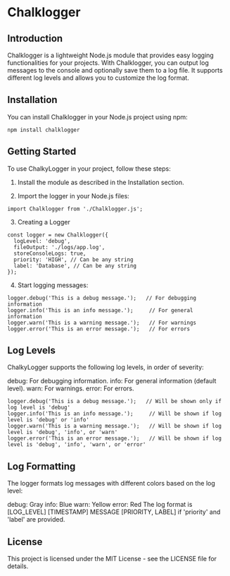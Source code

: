 # Chalklogger

## Introduction

Chalklogger is a lightweight Node.js module that provides easy logging functionalities for your projects. With Chalklogger, you can output log messages to the console and optionally save them to a log file. It supports different log levels and allows you to customize the log format.

## Installation

You can install Chalklogger in your Node.js project using npm:

```
npm install chalklogger

```

## Getting Started

To use ChalkyLogger in your project, follow these steps:

1. Install the module as described in the Installation section.

2. Import the logger in your Node.js files:
```
import Chalklogger from './Chalklogger.js';
```
3. Creating a Logger
```
const logger = new Chalklogger({
  logLevel: 'debug',
  fileOutput: './logs/app.log',
  storeConsoleLogs: true,
  priority: 'HIGH', // Can be any string
  label: 'Database', // Can be any string
});
```

4. Start logging messages:
```
logger.debug('This is a debug message.');   // For debugging information
logger.info('This is an info message.');     // For general information
logger.warn('This is a warning message.');   // For warnings
logger.error('This is an error message.');   // For errors
```
## Log Levels
ChalkyLogger supports the following log levels, in order of severity:

debug: For debugging information.
info: For general information (default level).
warn: For warnings.
error: For errors.

```
logger.debug('This is a debug message.');   // Will be shown only if log level is 'debug'
logger.info('This is an info message.');     // Will be shown if log level is 'debug' or 'info'
logger.warn('This is a warning message.');   // Will be shown if log level is 'debug', 'info', or 'warn'
logger.error('This is an error message.');   // Will be shown if log level is 'debug', 'info', 'warn', or 'error'
```
## Log Formatting
The logger formats log messages with different colors based on the log level:

debug: Gray
info: Blue
warn: Yellow
error: Red
The log format is [LOG_LEVEL] [TIMESTAMP] MESSAGE [PRIORITY, LABEL] if 'priority' and 'label' are provided.

## License
This project is licensed under the MIT License - see the LICENSE file for details.